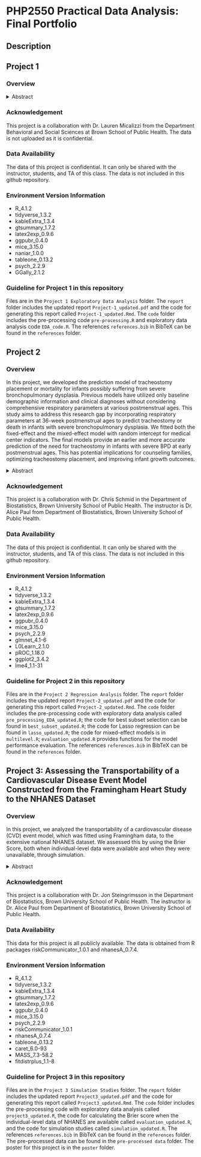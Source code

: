 # PHP2550 Practical Data Analysis: Final Portfolio
## Description

## Project 1
### Overview

<details>
<summary> Abstract</summary>
Background: Exposure to smoking during pregnancy and environmental tobacco smoke are two of the most ubiquitous and hazardous of children's environmental exposures (Micalizzi 2023; Paul 2023). Early smoke exposure is linked to externalizing behaviors, self-regulation problems, and substance use. This project aims to conduct exploratory data analysis to examine the associations between smoking during pregnancy, environmental tobacco smoke exposure, and self-regulation, externalizing behavior, and substance use in adolescents.  

Methods: Population in this study were recruited from a previous study on smoke avoidance intervention, aimed at reducing low-income women's smoking and environmental tobacco smoke exposure during pregnancy, as well as children's exposure to environmental tobacco smoke in the immediate postpartum period. A subset of adolescents (N=100) and their mothers were randomly selected for recruitment into this current study. After preprocessing, we described the missing data pattern, conducted univariate analyses of demographic variables, smoking exposure variables, and variables related to externalizing, self-regulation, and substance use; intercorrelations were then analyzed. Bivariate analysis was conducted to meet the project's research goals.  

Results: The data accessed is the baseline data for the current study, including self-regulatory assessments, self-reported substance use, self-regulation, and EKG. After preprocessing, 49 observations of 78 variables were available. Significant missing data affected the exploratory data analysis. In terms of interrelationships, we found that prenatal and postnatal smoke exposure are mildly positively correlated. For variables related to self-regulation, externalizing, and substance use, some showed strong intercorrelations, respectively. Bivariate associations indicated that smoke exposure during the 2nd to 5th year is significantly associated with expressive suppression. For externalizing problems, smoke exposure from 0 to 6 months was associated with attention problems, externalizing problems, and two types of ADHD; prenatal smoke exposure was associated with attention problems evaluated by parents and ADHD - Hyperactive/Impulsive type.  

Conclusions:  Based on bivariate analysis, different stages of early smoke exposure are associated with self-regulation, externalizing problems, and substance use, respectively. Further studies should consider improving the sample size and the quality of the data to obtain more powerful statistical associations.   

Keywords: Smoking during Pregnancy, Environmental Tobacco Smoke, Externalizing Behaviors, Self-regulation, Substance Use  
</details>

### Acknowledgement
This project is a collaboration with Dr. Lauren Micalizzi from the Department Behavioral and Social Sciences at Brown School of Public Health. The data is not uploaded as it is confidential.

### Data Availability
The data of this project is confidential. It can only be shared with the instructor, students, and TA of this class. The data is not included in this github repository.

### Environment Version Information
- R_4.1.2
- tidyverse_1.3.2  
- kableExtra_1.3.4  
- gtsummary_1.7.2  
- latex2exp_0.9.6  
- ggpubr_0.4.0  
- mice_3.15.0
- naniar_1.0.0
- tableone_0.13.2
- psych_2.2.9
- GGally_2.1.2

### Guideline for Project 1 in this repository
Files are in the `Project 1 Exploratory Data Analysis` folder. The `report` folder includes the updated report `Project-1_updated.pdf` and the code for generating this report called `Project-1_updated.Rmd`. The `code` folder includes the pre-processing code `pre-processing.R` and exploratory data analysis code `EDA_code.R`. The references `references.bib` in BibTeX can be found in the `references` folder. 

## Project 2
### Overview
In this project, we developed the prediction model of tracheostomy placement or mortality for infants possibly suffering from severe bronchopulmonary dysplasia. Previous models have utilized only baseline demographic information and clinical diagnoses without considering comprehensive respiratory parameters at various postmenstrual ages. This study aims to address this research gap by incorporating respiratory parameters at 36-week postmenstrual ages to predict tracheostomy or death in infants with severe bronchopulmonary dysplasia. We fitted both the fixed-effect and the mixed-effect model with random intercept for medical center indicators. The final models provide an earlier and more accurate prediction of the need for tracheostomy in infants with severe BPD at early postmenstrual ages. This has potential implications for counseling families, optimizing tracheostomy placement, and improving infant growth outcomes.  

<details>
<summary> Abstract</summary>

Background: Tracheostomy placement in infants suffering from severe bronchopulmonary dysplasia presents a clinical challenge due to the absence of clear indication criteria and optimal timing. Previous studies predicting the likelihood of tracheostomy placement or mortality have utilized only baseline demographic information and clinical diagnoses without considering comprehensive respiratory parameters at various postmenstrual ages. This study aims to address this research gap by incorporating respiratory parameters at 36-week postmenstrual ages to predict tracheostomy or death in infants with severe bronchopulmonary dysplasia (Paul 2023).    

Methods: The data is a national data set of birth, demographic, diagnostic, and respiratory parameters of infants with severe bronchopulmonary dysplasia admitted to collaborative NICUs and with known respiratory support parameters at 36-week postmenstrual ages. Variables with a high proportion of missing data were excluded, and the remaining were imputed using multiple imputation techniques. Fixed-effect and mixed -effect logistic regression models were developed to predict the likelihood of tracheostomy or death, applying two variable selection methods: best subset selection and Lasso regularization.   

Results: A total of 985 records were included in the final analysis, with 80% (N=794) for training and 20% (N=191) for testing. The final models, including one fixed-effect model for usage within existing facilities and another mixed-effect model for broader application, demonstrated excellent performance. The inclusion of diagnostic and respiratory parameters at 36-week PMA proved valuable for predicting the likelihood of tracheostomy or mortality. The fixed-effect model achieved an area under the curve of 0.9106, with sensitivity of 0.8485, specificity of 0.8582, accuracy of 0.8565. The mixed-effect model achieved an area under the curve of 0.9079, , with sensitivity of 0.8303, specificity of 0.8620, accuracy of 0.8565.   

Conclusions: The models incorporating respiratory parameters at 36-week postmenstrual ages provide an earlier and more accurate prediction of the need for tracheostomy in infants with severe BPD at early postmenstrual ages. This has potential implications for counseling families, optimizing tracheostomy placement, and improving infant growth outcomes.  

Keywords: Tracheostomy, Regression Analysis, Respiratory Parameters
</details>

### Acknowledgement
This project is a collaboration with Dr. Chris Schmid in the Department of Biostatistics, Brown University School of Public Health. The instructor is Dr. Alice Paul from Department of Biostatistics, Brown University School of Public Health.

### Data Availability
The data of this project is confidential. It can only be shared with the instructor, students, and TA of this class. The data is not included in this github repository. 

### Environment Version Information
- R_4.1.2
- tidyverse_1.3.2  
- kableExtra_1.3.4  
- gtsummary_1.7.2  
- latex2exp_0.9.6  
- ggpubr_0.4.0  
- mice_3.15.0  
- psych_2.2.9
- glmnet_4.1-6  
- L0Learn_2.1.0  
- pROC_1.18.0  
- ggplot2_3.4.2
- lme4_1.1-31

### Guideline for Project 2 in this repository
Files are in the `Project 2 Regression Analysis` folder. The `report` folder includes the updated report `Project-2_updated.pdf` and the code for generating this report called `Project-2_updated.Rmd`. The `code` folder includes the pre-processing code with exploratory data analysis called `pre_processing_EDA_updated.R`; the code for best subset selection can be found in `best_subset_updated.R`; the code for Lasso regression can be found in `lasso_updated.R`; the code for mixed-effect models is in `multilevel.R`; `evaluation_updated.R` provides functions for the model performance evaluation. The references `references.bib` in BibTeX can be found in the `references` folder. 


## Project 3: Assessing the Transportability of a Cardiovascular Disease Event Model Constructed from the Framingham Heart Study to the NHANES Dataset
### Overview
In this project, we analyzed the transportability of a cardiovascular disease (CVD) event model, which was fitted using Framingham data, to the extensive national NHANES dataset. We assessed this by using the Brier Score, both when individual-level data were available and when they were unavailable, through simulation.

<details>
<summary>Abstract</summary>

Background: Assessing transportability is of importance when users of prediction models are interested in applying model-derived predictions to some different target populations. In recent years, several methods have been developed to evaluate the performance of prediction models in a target population (Paul 2023; Steingrimsson et al. 2023). In this study, we are interested in transporting the model for cardiovascular disease events constructed from Framingham Heart Study data to the more extensive National Health and Nutrition Examination Survey data.   

Methods: When the target population's covariates were available, we utilized multiple imputation to address missing data and then calculated the Brier score in NHANES data with both the original Framingham model and the tailored model, straitified by sex.  Additionally, when only summary data were available from the target population, simulation studies are conducted by drawing random samples using the summary statistics of the target population, and the Brier score was then calculated.   

Results: The Brier score of original Framingham model averages 0.1085 for men and 0.0412 for women, and the Brier score of tailored model averages 0.1056 for men and 0.0441 for women in NHANES population, which are about 50% of the Brier score validated on Framingham data themselves. The results of Brier score from simulation studies are close to the Brier score calculated using individual-level data directly.  

Conclusions: The results indicate the excellent performance of transporting the model constructed from Framingham data to the national NHANES data. Moreover, the simulation studies indicate when only summary data are available, the transportability analysis is workable and promising.   

Keywords: Transportablity, Cardiovascular Disease Events, Framingham Heart Study, NHANES
</details>

### Acknowledgement
This project is a collaboration with Dr. Jon Steingrimsson in the Department of Biostatistics, Brown University School of Public Health. The instructor is Dr. Alice Paul from Department of Biostatistics, Brown University School of Public Health.

### Data Availability
This data for this project is all publicly available. The data is obtained from R packages riskCommunicator_1.0.1 and nhanesA_0.7.4.

### Environment Version Information
- R_4.1.2  
- tidyverse_1.3.2  
- kableExtra_1.3.4  
- gtsummary_1.7.2  
- latex2exp_0.9.6  
- ggpubr_0.4.0  
- mice_3.15.0  
- psych_2.2.9  
- riskCommunicator_1.0.1  
- nhanesA_0.7.4  
- tableone_0.13.2  
- caret_6.0-93  
- MASS_7.3-58.2  
- fitdistrplus_1.1-8  

### Guideline for Project 3 in this repository
Files are in the `Project 3 Simulation Studies` folder. The `report` folder includes the updated report `Project3_updated.pdf` and the code for generating this report called `Project3_updated.Rmd`. The `code` folder includes the pre-processing code with exploratory data analysis called `project3_updated.R`, the code for calculating the Brier score when the individual-level data of NHANES are available called `evaluation_updated.R`, and the code for simulation studies called `simulation_updated.R`. The references `references.bib` in BibTeX can be found in the `references` folder. The pre-processed data can be found in the `pre-processed data` folder. The poster for this project is in the `poster` folder. 
